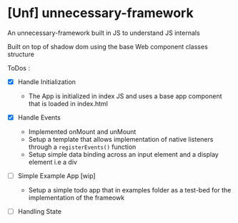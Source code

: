 # [Unf] unnecessary-framework
An unnecessary-framework built in JS to understand JS internals

Built on top of shadow dom using the base Web component classes structure

ToDos :
- [x] Handle Initialization
   - The App is initialized in index JS and uses a base app component that is loaded in index.html 
  
- [x] Handle Events
  - Implemented onMount and unMount 
  - Setup a template that allows implementation of native listeners through a ``` registerEvents() ``` function
  - Setup simple data binding across an input element and a display element i.e a div
  
- [ ] Simple Example App [wip]
  - Setup a simple todo app that in examples folder as a test-bed for the implementation of the frameowk
- [ ] Handling State
  

